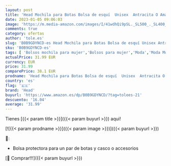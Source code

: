 ```yaml
---
layout: post
title: 'Head Mochila para Botas Bolsa de esquí  Unisex  Antracita O Amarillo'
date: 2023-01-05 09:06:03
image: 'https://m.media-amazon.com/images/I/41wdhQi9pSL._SL500_._SL400_.jpg'
comments: true
category: ofertas
author: 'tole.es'
slug: 'B0B9GDYNCD-es Head Mochila para Botas Bolsa de esquí Unisex Antracita O...'
sku: 'B0B9GDYNCD-es'
tags: [ 'Bolsos mochila para mujer','Bolsos para mujer','Moda','Moda Mujer','head','mochila','🇪🇸', ]
actualPrice: 31.99 EUR
currency: EUR
price: 31.99
comparePrice: 38.1 EUR
prodname: 'Head Mochila para Botas Bolsa de esquí  Unisex  Antracita O Amarillo'
country: 'es'
flag: '🇪🇸'
brand: 'Head'
buyurl: 'https://www.amazon.es/dp/B0B9GDYNCD/?tag=tolees-21'
descuento: '16.04'
average: '31.99'
---
```


Tienes [{{< param title >}}]({{< param buyurl >}}) aqui!

[![{{< param prodname >}}]({{< param image >}})]({{< param buyurl >}})

🔎:

- Bolsa protectora para un par de botas y casco o accesorios

[🛒 Comprar!!!]({{< param buyurl >}})
